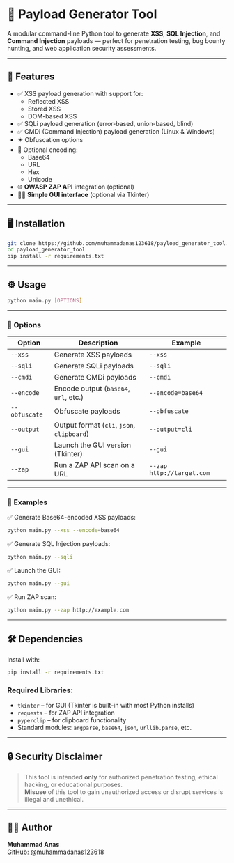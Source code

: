 # 🔐 Payload Generator Tool

A modular command-line Python tool to generate **XSS**, **SQL Injection**, and **Command Injection** payloads — perfect for penetration testing, bug bounty hunting, and web application security assessments.

---

## 📌 Features

- ✅ XSS payload generation with support for:
  - Reflected XSS
  - Stored XSS
  - DOM-based XSS
- ✅ SQLi payload generation (error-based, union-based, blind)
- ✅ CMDi (Command Injection) payload generation (Linux & Windows)
- ✴️ Obfuscation options
- 🔐 Optional encoding:
  - Base64
  - URL
  - Hex
  - Unicode
- 🌐 **OWASP ZAP API** integration (optional)
- 🧑‍💻 **Simple GUI interface** (optional via Tkinter)

---

## 🖥️ Installation

```bash
git clone https://github.com/muhammadanas123618/payload_generator_tool.git
cd payload_generator_tool
pip install -r requirements.txt
```

---

## ⚙️ Usage

```bash
python main.py [OPTIONS]
```

---

### 🔧 Options

| Option         | Description                         | Example                          |
|----------------|-------------------------------------|----------------------------------|
| `--xss`        | Generate XSS payloads               | `--xss`                          |
| `--sqli`       | Generate SQLi payloads              | `--sqli`                         |
| `--cmdi`       | Generate CMDi payloads              | `--cmdi`                         |
| `--encode`     | Encode output (`base64`, `url`, etc.) | `--encode=base64`               |
| `--obfuscate`  | Obfuscate payloads                  | `--obfuscate`                    |
| `--output`     | Output format (`cli`, `json`, `clipboard`) | `--output=cli`             |
| `--gui`        | Launch the GUI version (Tkinter)    | `--gui`                          |
| `--zap`   | Run a ZAP API scan on a URL         | `--zap http://target.com`  |

---

### 🧪 Examples

✅ Generate Base64-encoded XSS payloads:
```bash
python main.py --xss --encode=base64
```

✅ Generate SQL Injection payloads:
```bash
python main.py --sqli
```

✅ Launch the GUI:
```bash
python main.py --gui
```

✅ Run ZAP scan:
```bash
python main.py --zap http://example.com
```

---

## 🛠️ Dependencies

Install with:

```bash
pip install -r requirements.txt
```

### Required Libraries:

- `tkinter` – for GUI (Tkinter is built-in with most Python installs)
- `requests` – for ZAP API integration
- `pyperclip` – for clipboard functionality
- Standard modules: `argparse`, `base64`, `json`, `urllib.parse`, etc.

---

## 🔒 Security Disclaimer

> This tool is intended **only** for authorized penetration testing, ethical hacking, or educational purposes.  
> **Misuse** of this tool to gain unauthorized access or disrupt services is illegal and unethical.

---

## 👨‍💻 Author

**Muhammad Anas**  
[GitHub: @muhammadanas123618](https://github.com/muhammadanas123618)
